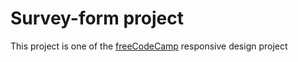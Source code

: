 # Survey-form project

This project is one of the [freeCodeCamp](www.freecodecamp.com) responsive design project 